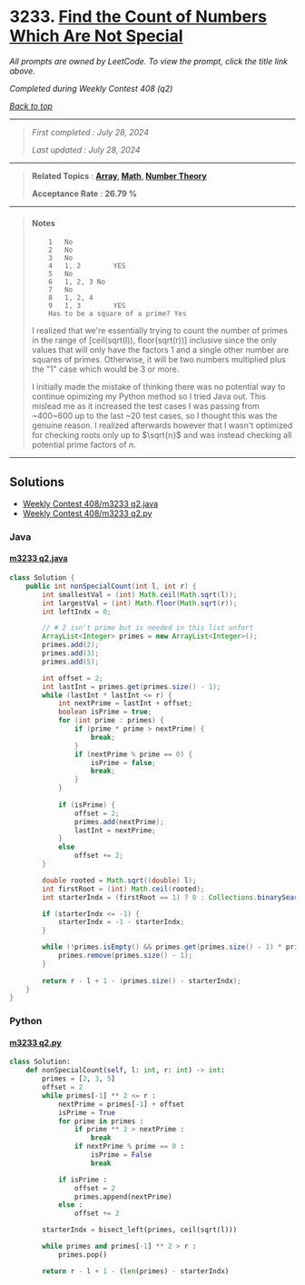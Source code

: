 # 3233. [Find the Count of Numbers Which Are Not Special](<https://leetcode.com/problems/find-the-count-of-numbers-which-are-not-special>)

*All prompts are owned by LeetCode. To view the prompt, click the title link above.*

*Completed during Weekly Contest 408 (q2)*

*[Back to top](<../README.md>)*

------

> *First completed : July 28, 2024*
>
> *Last updated : July 28, 2024*

------

> **Related Topics** : **[Array](<by_topic/Array.md>), [Math](<by_topic/Math.md>), [Number Theory](<by_topic/Number Theory.md>)**
>
> **Acceptance Rate** : **26.79 %**

------

> #### Notes
> ```
>     1   No
>     2   No
>     3   No
>     4   1, 2        YES
>     5   No
>     6   1, 2, 3 No
>     7   No
>     8   1, 2, 4
>     9   1, 3        YES
>     Has to be a square of a prime? Yes
> ```
> 
> I realized that we're essentially trying to count the number of primes 
> in the range of \[ceil(sqrt(l)), floor(sqrt(r))\] inclusive since 
> the only values that will only have the factors 1 and a single other 
> number are squares of primes. Otherwise, it will be two numbers multiplied 
> plus the "1" case which would be 3 or more.
> 
> I initially made the mistake of thinking there was no potential way to continue 
> opimizing my Python method so I tried Java out. This mislead me as it increased the 
> test cases I was passing from ~400~600 up to the last ~20 test cases, so I thought 
> this was the genuine reason. I realized afterwards however that I wasn't optimized 
> for checking roots only up to $\sqrt{n}$ and was instead checking all potential 
> prime factors of $n$.

------

## Solutions

- [Weekly Contest 408/m3233 q2.java](<../my-submissions/Weekly Contest 408/m3233 q2.java>)
- [Weekly Contest 408/m3233 q2.py](<../my-submissions/Weekly Contest 408/m3233 q2.py>)
### Java
#### [m3233 q2.java](<../my-submissions/Weekly Contest 408/m3233 q2.java>)
```Java
class Solution {
    public int nonSpecialCount(int l, int r) {
        int smallestVal = (int) Math.ceil(Math.sqrt(l));
        int largestVal = (int) Math.floor(Math.sqrt(r));
        int leftIndx = 0;

        // # 2 isn't prime but is needed in this list unfort
        ArrayList<Integer> primes = new ArrayList<Integer>();
        primes.add(2);
        primes.add(3);
        primes.add(5);

        int offset = 2;
        int lastInt = primes.get(primes.size() - 1);
        while (lastInt * lastInt <= r) {
            int nextPrime = lastInt + offset;
            boolean isPrime = true;
            for (int prime : primes) {
                if (prime * prime > nextPrime) {
                    break;
                }
                if (nextPrime % prime == 0) {
                    isPrime = false;
                    break;
                }
            }
            
            if (isPrime) {
                offset = 2;
                primes.add(nextPrime);
                lastInt = nextPrime;
            }
            else
                offset += 2;
        }

        double rooted = Math.sqrt((double) l);
        int firstRoot = (int) Math.ceil(rooted);
        int starterIndx = (firstRoot == 1) ? 0 : Collections.binarySearch(primes, firstRoot);

        if (starterIndx <= -1) {
            starterIndx = -1 - starterIndx;
        }

        while (!primes.isEmpty() && primes.get(primes.size() - 1) * primes.get(primes.size() - 1) > r) {
            primes.remove(primes.size() - 1);
        }
        
        return r - l + 1 - (primes.size() - starterIndx);
    }
}
```

### Python
#### [m3233 q2.py](<../my-submissions/Weekly Contest 408/m3233 q2.py>)
```Python
class Solution:
    def nonSpecialCount(self, l: int, r: int) -> int:
        primes = [2, 3, 5]
        offset = 2
        while primes[-1] ** 2 <= r :
            nextPrime = primes[-1] + offset
            isPrime = True
            for prime in primes :
                if prime ** 2 > nextPrime :
                    break
                if nextPrime % prime == 0 :
                    isPrime = False
                    break

            if isPrime :
                offset = 2
                primes.append(nextPrime)
            else :
                offset += 2

        starterIndx = bisect_left(primes, ceil(sqrt(l)))

        while primes and primes[-1] ** 2 > r :
            primes.pop()

        return r - l + 1 - (len(primes) - starterIndx)
```

